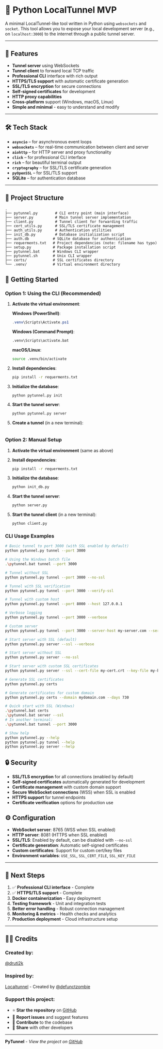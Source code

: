 # 🧪 Python LocalTunnel MVP

A minimal LocalTunnel-like tool written in Python using `websockets` and `socket`. This tool allows you to expose your local development server (e.g., on `localhost:3000`) to the internet through a public tunnel server.

---

## 🚀 Features

- **Tunnel server** using WebSockets
- **Tunnel client** to forward local TCP traffic
- **Professional CLI** interface with rich output
- **HTTPS/TLS support** with automatic certificate generation
- **SSL/TLS encryption** for secure connections
- **Self-signed certificates** for development
- **HTTP proxy capabilities**
- **Cross-platform** support (Windows, macOS, Linux)
- **Simple and minimal** - easy to understand and modify

---

## 🛠️ Tech Stack

- **`asyncio`** – for asynchronous event loops
- **`websockets`** – for real-time communication between client and server
- **`aiohttp`** – for HTTP server and proxy functionality
- **`click`** – for professional CLI interface
- **`rich`** – for beautiful terminal output
- **`cryptography`** – for SSL/TLS certificate generation
- **`pyOpenSSL`** – for SSL/TLS support
- **SQLite** – for authentication database

---

## 📂 Project Structure

```
.
├── pytunnel.py        # CLI entry point (main interface)
├── server.py          # Main tunnel server implementation
├── client.py          # Tunnel client for forwarding traffic
├── cert_utils.py      # SSL/TLS certificate management
├── auth_utils.py      # Authentication utilities
├── init_db.py         # Database initialization script
├── auth.db           # SQLite database for authentication
├── requerments.txt   # Project dependencies (note: filename has typo)
├── setup.py          # Package installation script
├── pytunnel.bat      # Windows CLI wrapper
├── pytunnel.sh       # Unix CLI wrapper
├── certs/            # SSL certificates directory
└── .venv/            # Virtual environment directory
```

## 🚀 Getting Started

### **Option 1: Using the CLI (Recommended)**

1. **Activate the virtual environment**:
   
   **Windows (PowerShell)**:
   ```powershell
   .venv\Scripts\Activate.ps1
   ```
   
   **Windows (Command Prompt)**:
   ```cmd
   .venv\Scripts\activate.bat
   ```
   
   **macOS/Linux**:
   ```bash
   source .venv/bin/activate
   ```

2. **Install dependencies**:
   ```bash
   pip install -r requerments.txt
   ```

3. **Initialize the database**:
   ```bash
   python pytunnel.py init
   ```

4. **Start the tunnel server**:
   ```bash
   python pytunnel.py server
   ```

5. **Create a tunnel** (in a new terminal):
   ```bash

   ```

### **Option 2: Manual Setup**

1. **Activate the virtual environment** (same as above)

2. **Install dependencies**:
   ```bash
   pip install -r requerments.txt
   ```

3. **Initialize the database**:
   ```bash
   python init_db.py
   ```

4. **Start the tunnel server**:
   ```bash
   python server.py
   ```

5. **Start the tunnel client** (in a new terminal):
   ```bash
   python client.py
   ```

### **CLI Usage Examples**

```bash
# Basic tunnel to port 3000 (with SSL enabled by default)
python pytunnel.py tunnel --port 3000

# Using the Windows batch file
.\pytunnel.bat tunnel --port 3000

# Tunnel without SSL
python pytunnel.py tunnel --port 3000 --no-ssl

# Tunnel with SSL verification
python pytunnel.py tunnel --port 3000 --verify-ssl

# Tunnel with custom host
python pytunnel.py tunnel --port 8000 --host 127.0.0.1

# Verbose logging
python pytunnel.py tunnel --port 3000 --verbose

# Custom server
python pytunnel.py tunnel --port 3000 --server-host my-server.com --server-port 8765

# Start server with SSL (default)
python pytunnel.py server --ssl --verbose

# Start server without SSL
python pytunnel.py server --no-ssl

# Start server with custom SSL certificates
python pytunnel.py server --ssl --cert-file my-cert.crt --key-file my-key.key

# Generate SSL certificates
python pytunnel.py certs

# Generate certificates for custom domain
python pytunnel.py certs --domain mydomain.com --days 730

# Quick start with SSL (Windows)
.\pytunnel.bat certs
.\pytunnel.bat server --ssl
# In another terminal:
.\pytunnel.bat tunnel --port 3000

# Show help
python pytunnel.py --help
python pytunnel.py tunnel --help
python pytunnel.py server --help
```

## 🔒 Security

- **SSL/TLS encryption** for all connections (enabled by default)
- **Self-signed certificates** automatically generated for development
- **Certificate management** with custom domain support
- **Secure WebSocket connections** (WSS) when SSL is enabled
- **HTTPS support** for tunnel endpoints
- **Certificate verification** options for production use

## ⚙️ Configuration

- **WebSocket server**: 8765 (WSS when SSL enabled)
- **HTTP server**: 8081 (HTTPS when SSL enabled)
- **SSL/TLS**: Enabled by default, can be disabled with `--no-ssl`
- **Certificate generation**: Automatic self-signed certificates
- **Custom certificates**: Support for custom cert/key files
- **Environment variables**: `USE_SSL`, `SSL_CERT_FILE`, `SSL_KEY_FILE`

---

## 📝 Next Steps

1. ✅ **Professional CLI interface** - Complete
2. ✅ **HTTPS/TLS support** - Complete
3. **Docker containerization** - Easy deployment
4. **Testing framework** - Unit and integration tests
5. **Better error handling** - Robust connection management
6. **Monitoring & metrics** - Health checks and analytics
7. **Production deployment** - Cloud infrastructure setup

---

## 👨‍💻 Credits

### **Created by:**
[@druti2k](https://github.com/druti2k)

### **Inspired by:**
[Localtunnel](https://localtunnel.me/) - Created by [@defunctzombie](https://github.com/defunctzombie)

### **Support this project:**
- ⭐ **Star the repository** on [GitHub](https://github.com/druti2k/pytunnel)
- 🐛 **Report issues** and suggest features
- 🔧 **Contribute** to the codebase
- 📢 **Share** with other developers

---

**PyTunnel** - *View the project on [GitHub](https://github.com/druti2k/pytunnel)*

